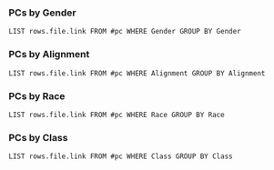### **PCs by Gender**
```dataview
LIST rows.file.link FROM #pc WHERE Gender GROUP BY Gender
```

### **PCs by Alignment**
```dataview
LIST rows.file.link FROM #pc WHERE Alignment GROUP BY Alignment
```

### **PCs by Race**
```dataview
LIST rows.file.link FROM #pc WHERE Race GROUP BY Race
```

### **PCs by Class**
```dataview
LIST rows.file.link FROM #pc WHERE Class GROUP BY Class
```
